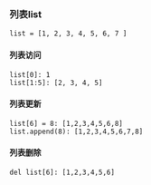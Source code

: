 
### 列表list
```
list = [1, 2, 3, 4, 5, 6, 7 ]
```

#### 列表访问
```
list[0]: 1
list[1:5]: [2, 3, 4, 5]
```
#### 列表更新
```
list[6] = 8: [1,2,3,4,5,6,8] 
list.append(8): [1,2,3,4,5,6,7,8]
```
#### 列表删除
```
del list[6]: [1,2,3,4,5,6] 
```
